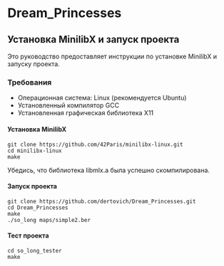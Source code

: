 # Dream_Princesses

## Установка MinilibX и запуск проекта

Это руководство предоставляет инструкции по установке MinilibX и запуску проекта.

### Требования

- Операционная система: Linux (рекомендуется Ubuntu)
- Установленный компилятор GCC
- Установленная графическая библиотека X11

#### Установка MinilibX
```
git clone https://github.com/42Paris/minilibx-linux.git
cd minilibx-linux
make
```

Убедись, что библиотека libmlx.a была успешно скомпилирована.

#### Запуск проекта

```
git clone https://github.com/dertovich/Dream_Princesses.git
cd Dream_Princesses
make
./so_long maps/simple2.ber
```

#### Тест проекта
```
cd so_long_tester
make
```
